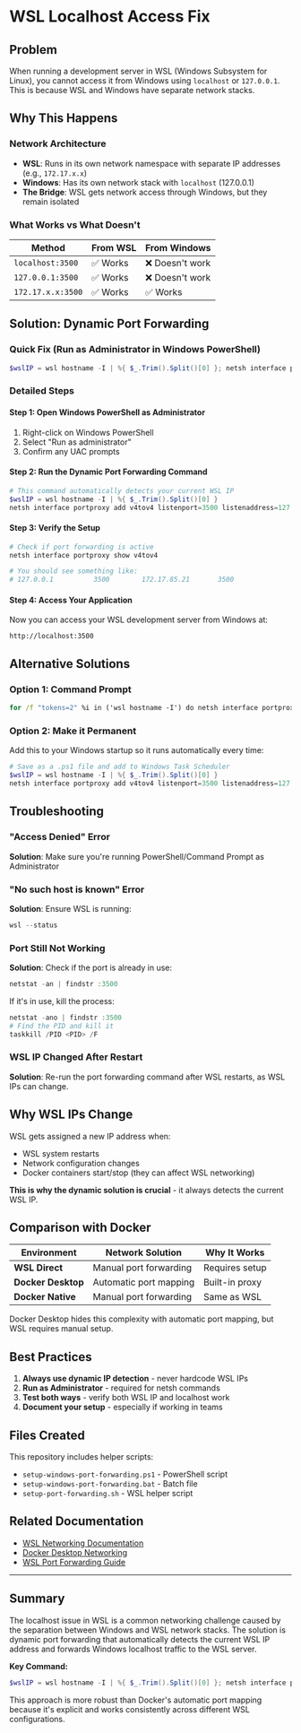 # WSL Localhost Access Fix

## Problem
When running a development server in WSL (Windows Subsystem for Linux), you cannot access it from Windows using `localhost` or `127.0.0.1`. This is because WSL and Windows have separate network stacks.

## Why This Happens

### Network Architecture
- **WSL**: Runs in its own network namespace with separate IP addresses (e.g., `172.17.x.x`)
- **Windows**: Has its own network stack with `localhost` (127.0.0.1)
- **The Bridge**: WSL gets network access through Windows, but they remain isolated

### What Works vs What Doesn't
| Method | From WSL | From Windows |
|--------|----------|--------------|
| `localhost:3500` | ✅ Works | ❌ Doesn't work |
| `127.0.0.1:3500` | ✅ Works | ❌ Doesn't work |
| `172.17.x.x:3500` | ✅ Works | ✅ Works |

## Solution: Dynamic Port Forwarding

### Quick Fix (Run as Administrator in Windows PowerShell)
```powershell
$wslIP = wsl hostname -I | %{ $_.Trim().Split()[0] }; netsh interface portproxy add v4tov4 listenport=3500 listenaddress=127.0.0.1 connectport=3500 connectaddress=$wslIP
```

### Detailed Steps

#### Step 1: Open Windows PowerShell as Administrator
1. Right-click on Windows PowerShell
2. Select "Run as administrator"
3. Confirm any UAC prompts

#### Step 2: Run the Dynamic Port Forwarding Command
```powershell
# This command automatically detects your current WSL IP
$wslIP = wsl hostname -I | %{ $_.Trim().Split()[0] }
netsh interface portproxy add v4tov4 listenport=3500 listenaddress=127.0.0.1 connectport=3500 connectaddress=$wslIP
```

#### Step 3: Verify the Setup
```powershell
# Check if port forwarding is active
netsh interface portproxy show v4tov4

# You should see something like:
# 127.0.0.1          3500        172.17.85.21       3500
```

#### Step 4: Access Your Application
Now you can access your WSL development server from Windows at:
```
http://localhost:3500
```

## Alternative Solutions

### Option 1: Command Prompt
```cmd
for /f "tokens=2" %i in ('wsl hostname -I') do netsh interface portproxy add v4tov4 listenport=3500 listenaddress=127.0.0.1 connectport=3500 connectaddress=%i
```

### Option 2: Make it Permanent
Add this to your Windows startup so it runs automatically every time:

```powershell
# Save as a .ps1 file and add to Windows Task Scheduler
$wslIP = wsl hostname -I | %{ $_.Trim().Split()[0] }
netsh interface portproxy add v4tov4 listenport=3500 listenaddress=127.0.0.1 connectport=3500 connectaddress=$wslIP 2>$null
```

## Troubleshooting

### "Access Denied" Error
**Solution**: Make sure you're running PowerShell/Command Prompt as Administrator

### "No such host is known" Error
**Solution**: Ensure WSL is running:
```powershell
wsl --status
```

### Port Still Not Working
**Solution**: Check if the port is already in use:
```powershell
netstat -an | findstr :3500
```

If it's in use, kill the process:
```powershell
netstat -ano | findstr :3500
# Find the PID and kill it
taskkill /PID <PID> /F
```

### WSL IP Changed After Restart
**Solution**: Re-run the port forwarding command after WSL restarts, as WSL IPs can change.

## Why WSL IPs Change

WSL gets assigned a new IP address when:
- WSL system restarts
- Network configuration changes
- Docker containers start/stop (they can affect WSL networking)

**This is why the dynamic solution is crucial** - it always detects the current WSL IP.

## Comparison with Docker

| Environment | Network Solution | Why It Works |
|-------------|------------------|--------------|
| **WSL Direct** | Manual port forwarding | Requires setup |
| **Docker Desktop** | Automatic port mapping | Built-in proxy |
| **Docker Native** | Manual port forwarding | Same as WSL |

Docker Desktop hides this complexity with automatic port mapping, but WSL requires manual setup.

## Best Practices

1. **Always use dynamic IP detection** - never hardcode WSL IPs
2. **Run as Administrator** - required for netsh commands
3. **Test both ways** - verify both WSL IP and localhost work
4. **Document your setup** - especially if working in teams

## Files Created

This repository includes helper scripts:
- `setup-windows-port-forwarding.ps1` - PowerShell script
- `setup-windows-port-forwarding.bat` - Batch file
- `setup-port-forwarding.sh` - WSL helper script

## Related Documentation

- [WSL Networking Documentation](https://docs.microsoft.com/en-us/windows/wsl/networking)
- [Docker Desktop Networking](https://docs.docker.com/desktop/networking/)
- [WSL Port Forwarding Guide](https://docs.microsoft.com/en-us/windows/wsl/troubleshooting#networking)

---

## Summary

The localhost issue in WSL is a common networking challenge caused by the separation between Windows and WSL network stacks. The solution is dynamic port forwarding that automatically detects the current WSL IP address and forwards Windows localhost traffic to the WSL server.

**Key Command:**
```powershell
$wslIP = wsl hostname -I | %{ $_.Trim().Split()[0] }; netsh interface portproxy add v4tov4 listenport=3500 listenaddress=127.0.0.1 connectport=3500 connectaddress=$wslIP
```

This approach is more robust than Docker's automatic port mapping because it's explicit and works consistently across different WSL configurations.